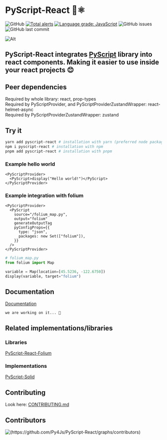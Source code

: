 # PyScript-React 🐍⚛️

![GitHub](https://img.shields.io/github/license/Py4Js/PyScript-React)
[![Total alerts](https://img.shields.io/lgtm/alerts/g/ShootGan/PyAnalize-React.svg?logo=lgtm&logoWidth=18)](https://lgtm.com/projects/g/ShootGan/PyAnalize-React/alerts/)
[![Language grade: JavaScript](https://img.shields.io/lgtm/grade/javascript/g/ShootGan/PyAnalize-React.svg?logo=lgtm&logoWidth=18)](https://lgtm.com/projects/g/ShootGan/PyAnalize-React/context:javascript)
![GitHub issues](https://img.shields.io/github/issues/Py4Js/PyScript-React)
![GitHub last commit](https://img.shields.io/github/last-commit/Py4Js/PyScript-React)

![Alt](https://repobeats.axiom.co/api/embed/cba6dcd58ac96f5fd18faccbc3276dd30427e64b.svg "Repobeats analytics image")

## PyScript-React integrates [PyScript](https://github.com/pyscript/pyscript) library into react components. Making it easier to use inside your react projects 😊

## Peer dependencies

Required by whole library: react, prop-types  
Required by PyScriptProvider, and PyScriptProviderZustandWrapper: react-helmet-async  
Required by PyScriptProviderZustandWrapper: zustand

## Try it

```sh
yarn add pyscript-react # installation with yarn (preferred node package manager)
npm i pyscript-react # installation with npm
pnpm add pyscript-react # installation with pnpm
```

### Example hello world

```tsx
<PyScriptProvider>
  <PyScript>display("Hello world!")</PyScript>
</PyScriptProvider>
```

### Example integration with folium

```tsx
<PyScriptProvider>
  <PyScript
    source="/folium_map.py",
    output="folium"
    generateOutputTag
    pyConfigProps={{
      type: "json",
      packages: new Set(["folium"]),
    }}
  />
</PyScriptProvider>
```

```py
# folium_map.py
from folium import Map

variable = Map(location=[45.5236, -122.6750])
display(variable, target="folium")
```

## Documentation

[Documentation](https://py4js.github.io/pyscript-react/docs/intro)

`we are working on it... 🐢`

## Related implementations/libraries

### Libraries

[PyScript-React-Folium]()

### Implementations

[PyScript-Solid]()

## Contributing

Look here: [CONTRIBUTING.md](https://github.com/Py4Js/PyScript-React/blob/main/CONTRIBUTING.md)

## Contributors

![(https://github.com/Py4Js/PyScript-React/graphs/contributors)](https://contrib.rocks/image?repo=Py4Js/PyScript-React)
